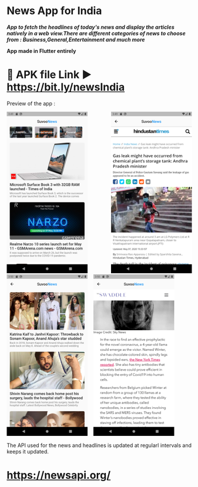 # News App for India
***App to fetch the headlines of today's news and display the articles natively in a web view.There are different categories of news to choose from : Business,General,Entertainment and much more***

**App made in Flutter entirely**

# 📱 APK file Link ► https://bit.ly/newsIndia


Preview of the app :

<img src="screenshots/page1.png" width="220"> &nbsp;&nbsp;&nbsp; <img src="screenshots/page2.png" width="220" style="float:right"> &nbsp;&nbsp;&nbsp; <img src="screenshots/page3.png" width="220">   &nbsp;&nbsp;&nbsp;<img src="screenshots/page4.png" width="220">


The API used for the news and headlines is updated at regularl intervals  and keeps it updated.
# https://newsapi.org/

